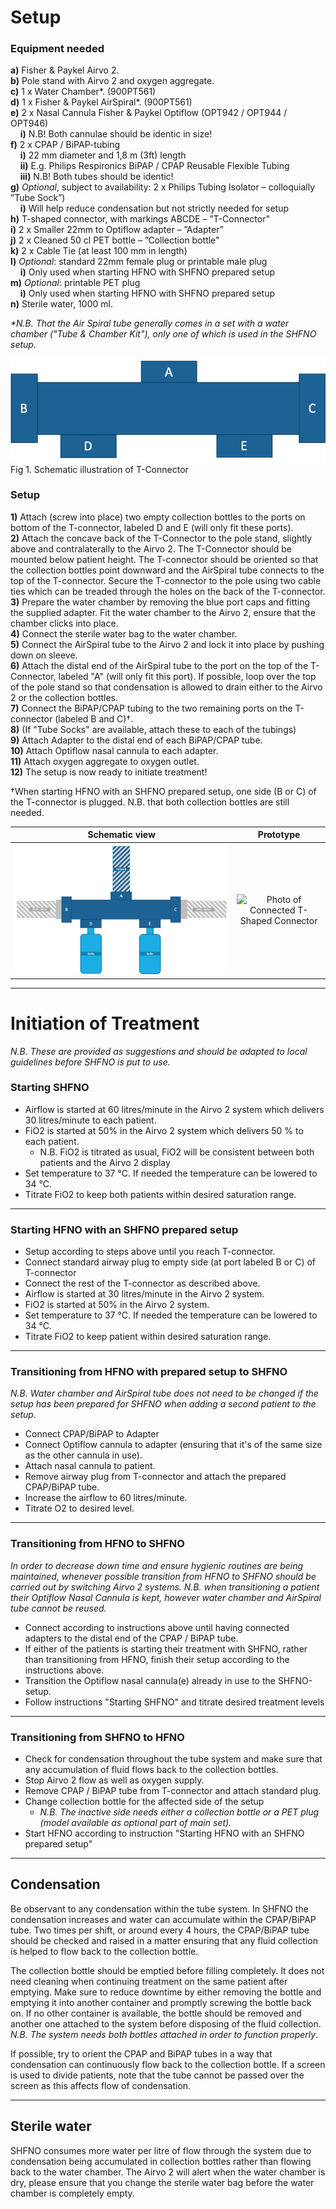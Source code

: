 # Setup

### Equipment needed

**a)** Fisher & Paykel Airvo 2.<br>
**b)** Pole stand with Airvo 2 and oxygen aggregate.<br>
**c)** 1 x Water Chamber\*. (900PT561)<br>
**d)** 1 x Fisher & Paykel AirSpiral\*. (900PT561)<br>
**e)** 2 x Nasal Cannula Fisher & Paykel Optiflow (OPT942 / OPT944 / OPT946)<br>
&nbsp;&nbsp;&nbsp;&nbsp;**i)** N.B! Both cannulae should be identic in size!<br>
**f)** 2 x CPAP / BiPAP-tubing<br>
&nbsp;&nbsp;&nbsp;&nbsp;**i)** 22 mm diameter and 1,8 m (3ft) length<br>
&nbsp;&nbsp;&nbsp;&nbsp;**ii)** E.g. Philips Respironics BiPAP / CPAP Reusable Flexible Tubing<br>
&nbsp;&nbsp;&nbsp;&nbsp;**iii)** N.B! Both tubes should be identic!<br>
**g)** _Optional_, subject to availability: 2 x Philips Tubing Isolator – colloquially ”Tube Sock”)<br>
&nbsp;&nbsp;&nbsp;&nbsp;**i)** Will help reduce condensation but not strictly needed for setup<br>
**h)** T-shaped connector, with markings ABCDE – ”T-Connector"<br>
**i)** 2 x Smaller 22mm to Optiflow adapter – ”Adapter”<br>
**j)** 2 x Cleaned 50 cl PET bottle – ”Collection bottle"<br>
**k)** 2 x Cable Tie (at least 100 mm in length)<br>
**l)** _Optional_: standard 22mm female plug or printable male plug<br>
&nbsp;&nbsp;&nbsp;&nbsp;**i)** Only used when starting HFNO with SHFNO prepared setup<br>
**m)** _Optional_: printable PET plug<br>
&nbsp;&nbsp;&nbsp;&nbsp;**i)** Only used when starting HFNO with SHFNO prepared setup<br>
**n)** Sterile water, 1000 ml.<br>

_\*N.B. That the Air Spiral tube generally comes in a set with a water chamber ("Tube & Chamber Kit"), only one of which is used in the SHFNO setup._

![Schematic T-Shaped Connector](../../Meta/Schematics%20and%20Renders/Tschema.png 'Schematic T-Shaped Connector')
Fig 1. Schematic illustration of T-Connector

### Setup

**1)** Attach (screw into place) two empty collection bottles to the ports on bottom of the T-connector, labeled D and E (will only fit these ports).<br>
**2)** Attach the concave back of the T-Connector to the pole stand, slightly above and contralaterally to the Airvo 2. The T-Connector should be mounted below patient height. The T-connector should be oriented so that the collection bottles point downward and the AirSpiral tube connects to the top of the T-connector. Secure the T-connector to the pole using two cable ties which can be treaded through the holes on the back of the T-connector.<br>
**3)** Prepare the water chamber by removing the blue port caps and fitting the supplied adapter. Fit the water chamber to the Airvo 2, ensure that the chamber clicks into place.<br>
**4)** Connect the sterile water bag to the water chamber.<br>
**5)** Connect the AirSpiral tube to the Airvo 2 and lock it into place by pushing down on sleeve.<br>
**6)** Attach the distal end of the AirSpiral tube to the port on the top of the T-Connector, labeled "A" (will only fit this port). If possible, loop over the top of the pole stand so that condensation is allowed to drain either to the Airvo 2 or the collection bottles.<br>
**7)** Connect the BiPAP/CPAP tubing to the two remaining ports on the T-connector (labeled B and C)†.<br>
**8)** (If "Tube Socks" are available, attach these to each of the tubings)<br>
**9)** Attach Adapter to the distal end of each BiPAP/CPAP tube.<br>
**10)** Attach Optiflow nasal cannula to each adapter.<br>
**11)** Attach oxygen aggregate to oxygen outlet.<br>
**12)** The setup is now ready to initiate treatment!<br>

†When starting HFNO with an SHFNO prepared setup, one side (B or C) of the T-connector is plugged. N.B. that both collection bottles are still needed.

|                                                                 Schematic view                                                                  |                                                        Prototype                                                        |
| :---------------------------------------------------------------------------------------------------------------------------------------------: | :---------------------------------------------------------------------------------------------------------------------: |
| ![Schematic Connected T-Shaped Connector](../../Meta/Schematics%20and%20Renders/Tschema_connected.png 'Schematic Connected T-Shaped Connector') | ![Photo of Connected T-Shaped Connector](../../Meta/Photos/T-alt-Connected.png 'Photo of Connected T-Shaped Connector') |

---

# Initiation of Treatment

_N.B. These are provided as suggestions and should be adapted to local guidelines before SHFNO is put to use._

### Starting SHFNO

- Airflow is started at 60 litres/minute in the Airvo 2 system which delivers 30 litres/minute to each patient.
- FiO2 is started at 50% in the Airvo 2 system which delivers 50 % to each patient.
  - N.B. FiO2 is titrated as usual, FiO2 will be consistent between both patients and the Airvo 2 display
- Set temperature to 37 °C. If needed the temperature can be lowered to 34 °C.
- Titrate FiO2 to keep both patients within desired saturation range.

---

### Starting HFNO with an SHFNO prepared setup

- Setup according to steps above until you reach T-connector.
- Connect standard airway plug to empty side (at port labeled B or C) of T-connector
- Connect the rest of the T-connector as described above.
- Airflow is started at 30 litres/minute in the Airvo 2 system.
- FiO2 is started at 50% in the Airvo 2 system.
- Set temperature to 37 °C. If needed the temperature can be lowered to 34 °C.
- Titrate FiO2 to keep patient within desired saturation range.

---

### Transitioning from HFNO with prepared setup to SHFNO

_N.B. Water chamber and AirSpiral tube does not need to be changed if the setup has been prepared for SHFNO when adding a second patient to the setup._

- Connect CPAP/BiPAP to Adapter
- Connect Optiflow cannula to adapter (ensuring that it's of the same size as the other cannula in use).
- Attach nasal cannula to patient.
- Remove airway plug from T-connector and attach the prepared CPAP/BiPAP tube.
- Increase the airflow to 60 litres/minute.
- Titrate O2 to desired level.

---

### Transitioning from HFNO to SHFNO

_In order to decrease down time and ensure hygienic routines are being maintained, whenever possible transition from HFNO to SHFNO should be carried out by switching Airvo 2 systems. N.B. when transitioning a patient their Optiflow Nasal Cannula is kept, however water chamber and AirSpiral tube cannot be reused._

- Connect according to instructions above until having connected adapters to the distal end of the CPAP / BiPAP tube.
- If either of the patients is starting their treatment with SHFNO, rather than transitioning from HFNO, finish their setup according to the instructions above.
- Transition the Optiflow nasal cannula(e) already in use to the SHFNO-setup.
- Follow instructions "Starting SHFNO" and titrate desired treatment levels

---

### Transitioning from SHFNO to HFNO

- Check for condensation throughout the tube system and make sure that any accumulation of fluid flows back to the collection bottles.
- Stop Airvo 2 flow as well as oxygen supply.
- Remove CPAP / BiPAP tube from T-connector and attach standard plug.
- Change collection bottle for the affected side of the setup
  - _N.B. The inactive side needs either a collection bottle or a PET plug (model available as optional part of main set)._
- Start HFNO according to instruction "Starting HFNO with an SHFNO prepared setup"

---

## Condensation

Be observant to any condensation within the tube system. In SHFNO the condensation increases and water can accumulate within the CPAP/BiPAP tube.
Two times per shift, or around every 4 hours, the CPAP/BiPAP tube should be checked and raised in a matter ensuring that any fluid collection is helped to flow back to the collection bottle.

The collection bottle should be emptied before filling completely. It does not need cleaning when continuing treatment on the same patient after emptying. Make sure to reduce downtime by either removing the bottle and emptying it into another container and promptly screwing the bottle back on. If no other container is available, the bottle should be removed and another one attached to the system before disposing of the fluid collection. _N.B. The system needs both bottles attached in order to function properly_.

If possible, try to orient the CPAP and BiPAP tubes in a way that condensation can continuously flow back to the collection bottle. If a screen is used to divide patients, note that the tube cannot be passed over the screen as this affects flow of condensation.

---

## Sterile water

SHFNO consumes more water per litre of flow through the system due to condensation being accumulated in collection bottles rather than flowing back to the water chamber. The Airvo 2 will alert when the water chamber is dry, please ensure that you change the sterile water bag before the water chamber is completely empty.
